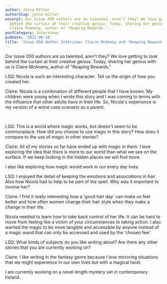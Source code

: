 ```yaml
---
author: Janna Miller
authorSlug: janna-miller
excerpt: Our Issue 050 authors are so talented, aren't they? We love getting to look
  behind the curtain at their creative genius. Today, sharing her genius with us is
  Claire McAneny, author of "Reaping Rewards."...
postCategory: Interviews
pubDate: '2022-08-16'
title: 'Issue 050 Author Interview: Claire McAneny and "Reaping Rewards"'
---
```

Our Issue 050 authors are so talented, aren't they? We love getting to look behind the curtain at their creative genius. Today, sharing her genius with us is Claire McAneny, author of "Reaping Rewards."

LSQ: Nicola is such an interesting character. Tell us the origin of how you created her.

Claire: Nicola is a combination of different people that I have known. My children were young when I wrote this story and I was coming to terms with the influence that other adults have in their life. So, Nicola's experience is my version of a worst case scenario as a parent.

&nbsp;

LSQ: This is a world where magic works, but doesn't seem to be commonplace. How did you choose to use magic in this story? How does it compare to the use of magic in other stories?

Claire: All of my stories so far have ended up with magic in them. I love exploring the idea that there is more to our world than what we see on the surface. If we keep looking in the hidden places we will find more.

I also like exploring how magic would work in our every day lives.

LSQ: I enjoyed the detail of keeping the emotions and associations in hair. Also how Nicola had to help to be part of the spell. Why was it important to involve her?

Claire: I find it really interesting how a 'good hair day' can make us feel better and how often women change their hair style when they make a change in their life.

Nicola needed to learn how to take back control of her life. It can be hard to move from feeling like a victim of your circumstances to taking action. I also wanted the magic to be more tangible and accessible by anyone instead of a magic wand that can only be accessed and used by the 'chosen few'.

LSQ: What kinds of subjects do you like writing about? Are there any other stories that you are currently working on?

Claire: I like writing in the fantasy genre because I love mirroring situations that we might experience in our own lives but with a magical twist.

I am currently working on a novel length mystery set in contemporary Ireland.